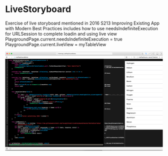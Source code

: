 # LiveStoryboard

Exercise of live storyboard mentioned in 2016 S213 Improving Existing App with Modern Best Practices
includes 
how to use needsIndefiniteExecution for URLSession to complete loadin and using live view
PlaygroundPage.current.needsIndefiniteExecution = true
PlaygroundPage.current.liveView = myTableView

<img src="https://raw.githubusercontent.com/tsunglintsai/LiveStoryboard/master/screenshot.png"/>
